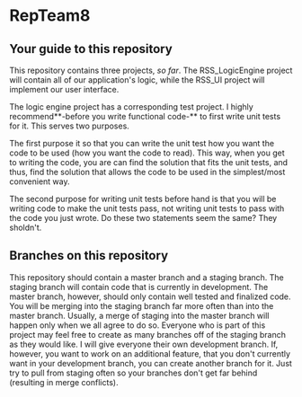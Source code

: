 # RepTeam8

## Your guide to this repository

This repository contains three projects, *so far*. The RSS_LogicEngine project will contain all of our application's logic, while the RSS_UI project will implement our user interface.

The logic engine project has a corresponding test project. I highly recommend**-before you write functional code-** to first write unit tests for it. This serves two purposes.

The first purpose it so that you can write the unit test how you want the code to be used (how you want the code to read). This way, when you get to writing the code, you are can find the solution that fits the unit tests, and thus, find the solution that allows the code to be used in the simplest/most convenient way.

The second purpose for writing unit tests before hand is that you will be writing code to make the unit tests pass, not writing unit tests to pass with the code you just wrote. Do these two statements seem the same? They sholdn't.

## Branches on this repository

This repository should contain a master branch and a staging branch. The staging branch will contain code that is currently in development. The master branch, however, should only contain well tested and finalized code. You will be merging into the staging branch far more often than into the master branch. Usually, a merge of staging into the master branch will happen only when we all agree to do so. Everyone who is part of this project may feel free to create as many branches off of the staging branch as they would like. I will give everyone their own development branch. If, however, you want to work on an additional feature, that you don't currently want in your development branch, you can create another branch for it. Just try to pull from staging often so your branches don't get far behind (resulting in merge conflicts).
